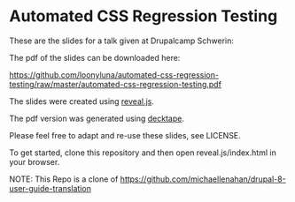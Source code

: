# Automated CSS Regression Testing

These are the slides for a talk given at Drupalcamp Schwerin:

The pdf of the slides can be downloaded here:

https://github.com/loonyluna/automated-css-regression-testing/raw/master/automated-css-regression-testing.pdf

The slides were created using [reveal.js](https://github.com/hakimel/reveal.js).

The pdf version was generated using [decktape](https://github.com/astefanutti/decktape).

Please feel free to adapt and re-use these slides, see LICENSE.

To get started, clone this repository and then open reveal.js/index.html in your browser.

NOTE: This Repo is a clone of https://github.com/michaellenahan/drupal-8-user-guide-translation

